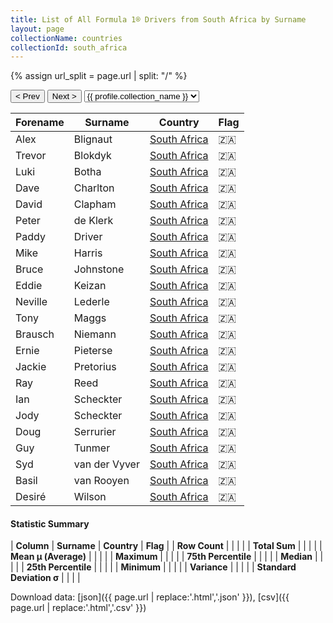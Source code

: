 ```yaml
---
title: List of All Formula 1® Drivers from South Africa by Surname
layout: page
collectionName: countries
collectionId: south_africa
---
```


{% assign url_split = page.url | split: "/" %}
<div id="collection-navigation">
<button onclick="selector.options[selector.selectedIndex-1].value && (window.location = selector.options[selector.selectedIndex-1].value);">&lt; Prev</button>
<button onclick="selector.options[selector.selectedIndex+1].value && (window.location = selector.options[selector.selectedIndex+1].value);">Next &gt;</button>
<select id="selector" onchange="this.options[this.selectedIndex].value && (window.location = this.options[this.selectedIndex].value);">
  {% for collectionId in site.data[page.collectionName].refs %}
    {% if collectionId == page.collectionId %}
      {% assign selected = "selected" %}
    {% else %}
      {% assign selected = "" %}
    {% endif %}
    {% assign profile = site.data[page.collectionName][collectionId].profile %}
    <option value="/f1/{{ page.collectionName }}/{{ collectionId }}/{{ url_split[4] }}" {{ selected }}>{{ profile.collection_name }}</option>
  {% endfor %}
</select>
</div>

| Forename | Surname | Country | Flag |
|--|--|--|--|
| Alex | Blignaut | [South Africa](/f1/countries/south_africa) | 🇿🇦 |
| Trevor | Blokdyk | [South Africa](/f1/countries/south_africa) | 🇿🇦 |
| Luki | Botha | [South Africa](/f1/countries/south_africa) | 🇿🇦 |
| Dave | Charlton | [South Africa](/f1/countries/south_africa) | 🇿🇦 |
| David | Clapham | [South Africa](/f1/countries/south_africa) | 🇿🇦 |
| Peter | de Klerk | [South Africa](/f1/countries/south_africa) | 🇿🇦 |
| Paddy | Driver | [South Africa](/f1/countries/south_africa) | 🇿🇦 |
| Mike | Harris | [South Africa](/f1/countries/south_africa) | 🇿🇦 |
| Bruce | Johnstone | [South Africa](/f1/countries/south_africa) | 🇿🇦 |
| Eddie | Keizan | [South Africa](/f1/countries/south_africa) | 🇿🇦 |
| Neville | Lederle | [South Africa](/f1/countries/south_africa) | 🇿🇦 |
| Tony | Maggs | [South Africa](/f1/countries/south_africa) | 🇿🇦 |
| Brausch | Niemann | [South Africa](/f1/countries/south_africa) | 🇿🇦 |
| Ernie | Pieterse | [South Africa](/f1/countries/south_africa) | 🇿🇦 |
| Jackie | Pretorius | [South Africa](/f1/countries/south_africa) | 🇿🇦 |
| Ray | Reed | [South Africa](/f1/countries/south_africa) | 🇿🇦 |
| Ian | Scheckter | [South Africa](/f1/countries/south_africa) | 🇿🇦 |
| Jody | Scheckter | [South Africa](/f1/countries/south_africa) | 🇿🇦 |
| Doug | Serrurier | [South Africa](/f1/countries/south_africa) | 🇿🇦 |
| Guy | Tunmer | [South Africa](/f1/countries/south_africa) | 🇿🇦 |
| Syd | van der Vyver | [South Africa](/f1/countries/south_africa) | 🇿🇦 |
| Basil | van Rooyen | [South Africa](/f1/countries/south_africa) | 🇿🇦 |
| Desiré | Wilson | [South Africa](/f1/countries/south_africa) | 🇿🇦 |

#### Statistic Summary

| **Column** | **Surname** | **Country** | **Flag** |
| **Row Count** |  |  |  |
| **Total Sum** |  |  |  |
| **Mean μ (Average)** |  |  |  |
| **Maximum** |  |  |  |
| **75th Percentile** |  |  |  |
| **Median** |  |  |  |
| **25th Percentile** |  |  |  |
| **Minimum** |  |  |  |
| **Variance** |  |  |  |
| **Standard Deviation σ** |  |  |  |

Download data: [json]({{ page.url | replace:'.html','.json' }}), [csv]({{ page.url | replace:'.html','.csv' }})
